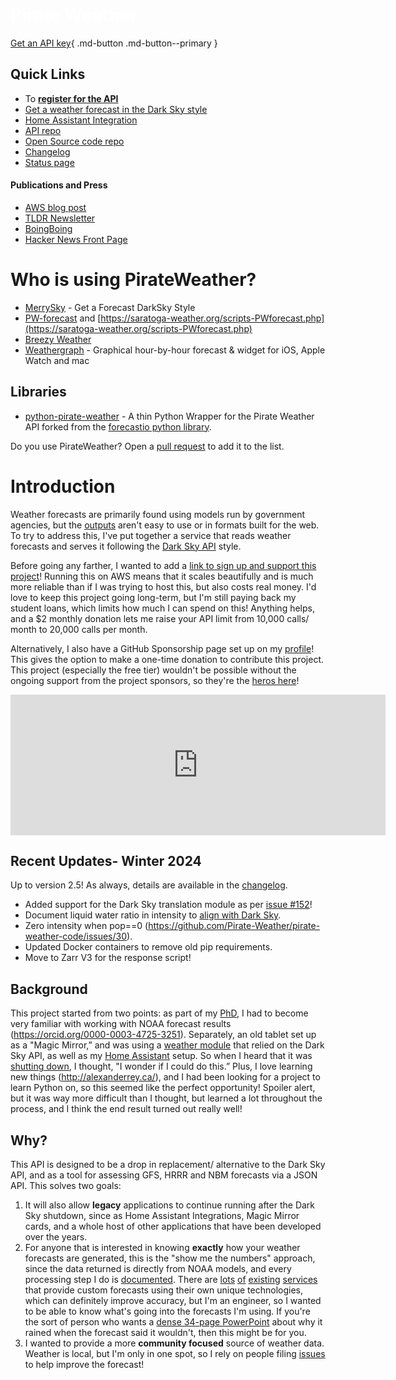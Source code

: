 <div class="imageContainer">
  <div class="text-block">
    <h1 style="color: white;">Pirate Weather</h1>
  </div>
</div>

[Get an API key](https://pirate-weather.apiable.io/){ .md-button .md-button--primary }

## Quick Links
* To [**register for the API**](https://pirate-weather.apiable.io/)
* [Get a weather forecast in the Dark Sky style](https://merrysky.net/)
* [Home Assistant Integration](https://github.com/alexander0042/pirate-weather-hacs)
* [API repo](https://github.com/alexander0042/pirateweather)
* [Open Source code repo](https://github.com/Pirate-Weather/pirate-weather-code)
* [Changelog](https://pirateweather.net/en/latest/changelog/)
* [Status page](https://pirateweather.xitoring.io/)

#### Publications and Press
* [AWS blog post](https://aws.amazon.com/blogs/publicsector/making-weather-forecasts-accessible-serverless-infrastructure-open-data-aws/)
* [TLDR Newsletter](https://tldr.tech/tech/2023-01-11)
* [BoingBoing](https://boingboing.net/2023/01/10/pirate-weather-api-has-more-features.html)
* [Hacker News Front Page](https://news.ycombinator.com/item?id=34329988)

# Who is using PirateWeather?

- [MerrySky](https://merrysky.net) - Get a Forecast DarkSky Style
- [PW-forecast](https://github.com/ktrue/PW-forecast) and [https://saratoga-weather.org/scripts-PWforecast.php](https://saratoga-weather.org/scripts-PWforecast.php)
- [Breezy Weather](https://github.com/breezy-weather/breezy-weather)
- [Weathergraph](https://weathergraph.app/) - Graphical hour-by-hour forecast & widget for iOS, Apple Watch and mac

## Libraries
- [python-pirate-weather](https://github.com/cloneofghosts/python-pirate-weather) - A thin Python Wrapper for the Pirate Weather API forked from the [forecastio python library](https://github.com/ZeevG/python-forecast.io).

Do you use PirateWeather? Open a [pull request](https://github.com/Pirate-Weather/pirateweather/compare) to add it to the list.

# Introduction 
Weather forecasts are primarily found using models run by government agencies, but the [outputs](https://weather.gc.ca/grib/what_is_GRIB_e.html) aren't easy to use or in formats built for the web.
To try to address this, I've put together a service that reads weather forecasts and serves it following the [Dark Sky API](https://web.archive.org/web/20200723173936/https://darksky.net/dev/docs) style. 

Before going any farther, I wanted to add a [link to sign up and support this project](https://pirate-weather.apiable.io/products/weather-data)! Running this on AWS means that it scales beautifully and is much more reliable than if I was trying to host this, but also costs real money. I'd love to keep this project going long-term, but I'm still paying back my student loans, which limits how much I can spend on this! Anything helps, and a $2 monthly donation lets me raise your API limit from 10,000 calls/ month to 20,000 calls per month.

Alternatively, I also have a GitHub Sponsorship page set up on my [profile](https://github.com/sponsors/alexander0042/)! This gives the option to make a one-time donation to contribute this project. This project (especially the free tier) wouldn't be possible without the ongoing support from the project sponsors, so they're the [heros here](https://github.com/sponsors/alexander0042/)! 

<iframe src="https://github.com/sponsors/alexander0042/card" title="Sponsor alexander0042" height="225" width="600" style="border: 0;"></iframe>

## Recent Updates- Winter 2024
Up to version 2.5! As always, details are available in the [changelog](https://pirateweather.net/en/latest/changelog/).

* Added support for the Dark Sky translation module as per [issue #152](https://github.com/Pirate-Weather/pirateweather/issues/152)!
* Document liquid water ratio in intensity to [align with Dark Sky](https://github.com/Pirate-Weather/pirate-weather-code/pull/53#issuecomment-2661603131). 
* Zero intensity when pop==0 (https://github.com/Pirate-Weather/pirate-weather-code/issues/30).
* Updated Docker containers to remove old pip requirements.
* Move to Zarr V3 for the response script! 

## Background
This project started from two points: as part of my [PhD](https://coastlines.engineering.queensu.ca/dunexrt), I had to become very familiar with working with NOAA forecast results (<https://orcid.org/0000-0003-4725-3251>). Separately, an old tablet set up as a "Magic Mirror,” and was using a [weather module](https://github.com/jclarke0000/MMM-DarkSkyForecast) that relied on the Dark Sky API, as well as my [Home Assistant](https://www.home-assistant.io/) setup. So when I heard that it was [shutting down](https://blog.darksky.net/dark-sky-has-a-new-home/), I thought, "I wonder if I could do this.” Plus, I love learning new things (<http://alexanderrey.ca/>), and I had been looking for a project to learn Python on, so this seemed like the perfect opportunity!
Spoiler alert, but it was way more difficult than I thought, but learned a lot throughout the process, and I think the end result turned out really well! 

## Why?
This API is designed to be a drop in replacement/ alternative to the Dark Sky API, and as a tool for assessing GFS, HRRR and NBM forecasts via a JSON API. This solves two goals:

1. It will also allow **legacy** applications to continue running after the Dark Sky shutdown, since as Home Assistant Integrations, Magic Mirror cards, and a whole host of other applications that have been developed over the years.
2. For anyone that is interested in knowing **exactly** how your weather forecasts are generated, this is the "show me the numbers" approach, since the data returned is directly from NOAA models, and every processing step I do is [documented](https://blog.pirateweather.net/). There are [lots](https://openweathermap.org/) [of](https://www.theweathernetwork.com) [existing](https://weather.com) [services](https://www.accuweather.com/) that provide custom forecasts using their own unique technologies, which can definitely improve accuracy, but I'm an engineer, so I wanted to be able to know what's going into the forecasts I'm using. If you're the sort of person who wants a [dense 34-page PowerPoint](http://rapidrefresh.noaa.gov/pdf/Alexander_AMS_NWP_2020.pdf) about why it rained when the forecast said it wouldn't, then this might be for you.
3. I wanted to provide a more **community focused** source of weather data. Weather is local, but I'm only in one spot, so I rely on people filing [issues](https://github.com/alexander0042/pirateweather/issues) to help improve the forecast!
